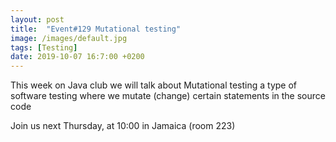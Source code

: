 ```yaml
---
layout: post
title:  "Event#129 Mutational testing"
image: /images/default.jpg
tags: [Testing]
date: 2019-10-07 16:7:00 +0200
---
```


This week on Java club we will talk about Mutational testing a type of software testing where we mutate (change) certain statements in the source code[]()

Join us next Thursday, at 10:00 in Jamaica (room 223)